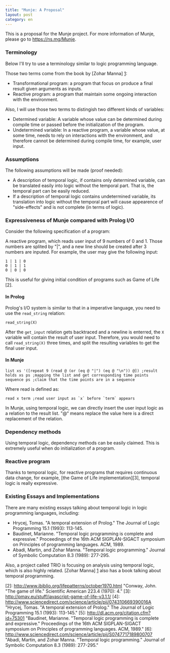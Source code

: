 ```yaml
---
title: "Munje: A Proposal"
layout: post
category: en
---
```


This is a proposal for the Munje project. For more information of Munje, please go to https://ns.mg/Munje.

### Terminology

Below I'll try to use a terminology similar to logic programming language.

Those two terms come from the book by [Zohar Manna] [1]:

* Transformational program: a program that focus on produce a final
result given arguments as inputs.
* Reactive program: a program that maintain some ongoing interaction
with the environment.

Also, I will use those two terms to distingish two different kinds of
variables:

* Determined variable: A variable whose value can be determined during
compile time or passed before the initialization of the program.
* Undetermined variable: In a reactive program, a variable whose value,
at some time, needs to rely on interactions with the environment, and
therefore cannot be determined during compile time, for example, user input.

### Assumptions

The following assumptions will be made (proof needed):

* A description of temporal logic, if contains only determined variable,
can be translated easily into logic without the temporal part. That is,
the temporal part can be easily reduced.
* If a description of temporal logic contains undetermined variable, its
translation into logic without the temporal part will cause appearence
of "side-effects" and is not complete (in terms of logic).

### Expressiveness of Munje compared with Prolog I/O

Consider the following specification of a program:

A reactive program, which reads user input of 9 numbers of 0 and 1.
Those numbers are splited by "|", and a new line should be created after
3 numbers are inputed. For example, the user may give the following input:

    1 | 1 | 0
    0 | 1 | 1
    0 | 0 | 0

This is useful for giving initial condition of programs such as Game of
Life [2].

#### In Prolog

Prolog's I/O system is similar to that in a imperative language, you
need to use the `read_string` relation:

    read_string(X)

After the `get_input` relation gets backtraced and a newline is
enterred, the `X` variable will contain the result of user input.
Therefore, you would need to call `read_string(X)` three times, and
split the resulting variables to get the final user input.

#### In Munje

    list xs '([repeat 9 (read @ (or (eq @ "|") (eq @ "\n")) @]) ;result
    holds xs ps ;mapping the list and get corresponding time points
    sequence ps ;claim that the time points are in a sequence

Where read is defined as:

    read x term ;read user input as `x` before `term` appears

In Munje, using temporal logic, we can directly insert the user input
logic as a relation to the result list. "@“ means replace the value here
is a direct replacement of the relation.

### Dependency methods

Using temporal logic, dependency methods can be easily claimed. This is
extremely useful when do initialization of a program.

### Reactive program

Thanks to temporal logic, for reactive programs that requires continuous
data change, for example, [the Game of Life implementation][3], temporal
logic is really expressive.

### Existing Essays and Implementations

There are many existing essays talking about temporal logic in logic
programming languages, including:

* Hrycej, Tomas. "A temporal extension of Prolog." The Journal of Logic
Programming 15.1 (1993): 113-145.
* Baudinet, Marianne. "Temporal logic programming is complete and
expressive." Proceedings of the 16th ACM SIGPLAN-SIGACT symposium on
Principles of programming languages. ACM, 1989.
* Abadi, Martin, and Zohar Manna. "Temporal logic programming." Journal
of Symbolic Computation 8.3 (1989): 277-295.

Also, a project called TRIO is focusing on analysis using temporal
logic, which is also highly related. [Zohar Manna] [1] also has a book
talking about temporal programming.

[1]: http://dl.acm.org/citation.cfm?id=128869 "Manna, Zohar, and Amir Pnueli. The temporal logic of reactive and concurrent systems: specifications. Vol. 1. springer, 1992."
[2]: http://www.ibiblio.org/lifepatterns/october1970.html "Conway, John. "The game of life." Scientific American 223.4 (1970): 4."
[3]: http://pmav.eu/stuff/javascript-game-of-life-v3.1.1/
[4]: http://www.sciencedirect.com/science/article/pii/074310669390016A "Hrycej, Tomas. "A temporal extension of Prolog." The Journal of Logic Programming 15.1 (1993): 113-145."
[5]: http://dl.acm.org/citation.cfm?id=75301 "Baudinet, Marianne. "Temporal logic programming is complete and expressive." Proceedings of the 16th ACM SIGPLAN-SIGACT symposium on Principles of programming languages. ACM, 1989."
[6]: http://www.sciencedirect.com/science/article/pii/S0747717189800707 "Abadi, Martin, and Zohar Manna. "Temporal logic programming." Journal of Symbolic Computation 8.3 (1989): 277-295."

